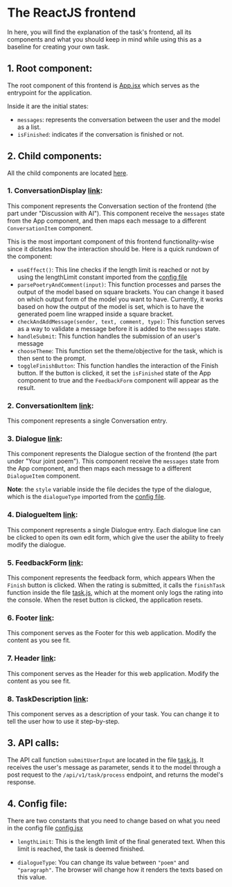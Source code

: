 # The ReactJS frontend

In here, you will find the explanation of the task's frontend, all its components and what you should keep in mind while using this as a baseline for creating your own task.

## 1. Root component: 
The root component of this frontend is [App.jsx](src/App.jsx) which serves as the entrypoint for the application. 

Inside it are the initial states:
- `messages`: represents the conversation between the user and the model as a list.
- `isFinished`: indicates if the conversation is finished or not. 

## 2. Child components: 
All the child components are located [here](src/components).

### 1. ConversationDisplay [link](src/components/ConversationDisplay.jsx):
This component represents the Conversation section of the frontend (the part under "Discussion with AI"). This component receive the `messages` state from the App component, and then maps each message to a different `ConversationItem` component.

This is the most important component of this frontend functionality-wise since it dictates how the interaction should be. Here is a quick rundown of the component:

- `useEffect()`:
This line checks if the length limit is reached or not by using the lengthLimit constant imported from the [config file](src/utils/config.jsx)
- `parsePoetryAndComment(input)`:
This function processes and parses the output of the model based on square brackets. You can change it based on which output form of the model you want to have. Currently, it works based on how the output of the model is set, which is to have the generated poem line wrapped inside a square bracket.
- `checkAndAddMessage(sender, text, comment, type)`:
This function serves as a way to validate a message before it is added to the `messages` state.
- `handleSubmit`:
This function handles the submission of an user's message
- `chooseTheme`:
This function set the theme/objective for the task, which is then sent to the prompt.
- `toggleFinishButton`:
This function handles the interaction of the Finish button. If the button is clicked, it set the `isFinished` state of the App component to true and the `FeedbackForm` component will appear as the result.
### 2. ConversationItem [link](src/components/ConversationItem.jsx):
This component represents a single Conversation entry.

### 3. Dialogue [link](src/components/Dialogue.jsx):
This component represents the Dialogue section of the frontend (the part under "Your joint poem"). 
This component receive the `messages` state from the App component, and then maps each message to a different `DialogueItem` component. 

**Note**: the `style` variable inside the file decides the type of the dialogue, which is the `dialogueType` imported from the [config file](src/utils/config.jsx).

### 4. DialogueItem [link](src/components/DialogueItem.jsx):
This component represents a single Dialogue entry. Each dialogue line can be clicked to open its own edit form, which give the user the ability to freely modify the dialogue.

### 5. FeedbackForm [link](src/components/FeedbackForm.jsx):
This component represents the feedback form, which appears When the `Finish` button is clicked. When the rating is submitted, it calls the `finishTask` function inside the file [task.js](src/services/task.js), which at the moment only logs the rating into the console. When the reset button is clicked, the application resets.

### 6. Footer [link](src/components/Footer.jsx):
This component serves as the Footer for this web application. Modify the content as you see fit.

### 7. Header [link](src/components/Header.jsx):
This component serves as the Header for this web application. Modify the content as you see fit.

### 8. TaskDescription [link](src/components/TaskDescription.jsx):
This component serves as a description of your task. You can change it to tell the user how to use it step-by-step.


## 3. API calls:
The API call function `submitUserInput` are located in the file [task.js](src/services/task.js). It receives the user's message as parameter, sends it to the model through a post request to the `/api/v1/task/process` endpoint, and returns the model's response.

## 4. Config file:
There are two constants that you need to change based on what you need in the config file [config.jsx](src/utils/config.jsx)
- `lengthLimit`: 
This is the length limit of the final generated text. When this limit is reached, the task is deemed finished.

- `dialogueType`: 
You can change its value between `"poem"` and `"paragraph"`. The browser will change how it renders the texts based on this value.

